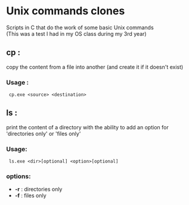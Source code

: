 # Unix commands clones
Scripts in C that do the work of some basic Unix commands <br />
(This was a test I had in my OS class during my 3rd year)

## cp :
copy the content from a file into another (and create it if it doesn't exist)
### Usage : 
``` cp.exe <source> <destination>```
## ls : 
print the content of a directory with the ability to add an option for 'directories only' or 'files only' 
### Usage: 
``` ls.exe <dir>[optional] <option>[optional]```
### options:
- __-r__ : directories only
- __-f__ : files only

